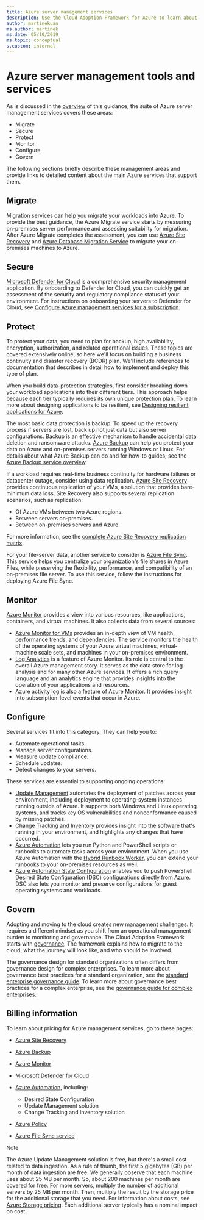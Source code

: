 ```yaml
---
title: Azure server management services
description: Use the Cloud Adoption Framework for Azure to learn about areas within the suite of Azure server management services.
author: martinekuan
ms.author: martinek
ms.date: 05/10/2019
ms.topic: conceptual
s.custom: internal
---
```


# Azure server management tools and services

As is discussed in the [overview](./index.md) of this guidance, the suite of Azure server management services covers these areas:

- Migrate
- Secure
- Protect
- Monitor
- Configure
- Govern

The following sections briefly describe these management areas and provide links to detailed content about the main Azure services that support them.

## Migrate

Migration services can help you migrate your workloads into Azure. To provide the best guidance, the Azure Migrate service starts by measuring on-premises server performance and assessing suitability for migration. After Azure Migrate completes the assessment, you can use [Azure Site Recovery](/azure/site-recovery/site-recovery-overview) and [Azure Database Migration Service](/azure/dms/dms-overview) to migrate your on-premises machines to Azure.

## Secure

[Microsoft Defender for Cloud](/azure/security-center/security-center-introduction) is a comprehensive security management application. By onboarding to Defender for Cloud, you can quickly get an assessment of the security and regulatory compliance status of your environment. For instructions on onboarding your servers to Defender for Cloud, see [Configure Azure management services for a subscription](./onboard-at-scale.md#microsoft-defender-for-cloud).

## Protect

To protect your data, you need to plan for backup, high availability, encryption, authorization, and related operational issues. These topics are covered extensively online, so here we'll focus on building a business continuity and disaster recovery (BCDR) plan. We'll include references to documentation that describes in detail how to implement and deploy this type of plan.

When you build data-protection strategies, first consider breaking down your workload applications into their different tiers. This approach helps because each tier typically requires its own unique protection plan. To learn more about designing applications to be resilient, see [Designing resilient applications for Azure](/azure/architecture/framework/resiliency/design-resiliency).

The most basic data protection is backup. To speed up the recovery process if servers are lost, back up not just data but also server configurations. Backup is an effective mechanism to handle accidental data deletion and ransomware attacks. [Azure Backup](/azure/backup/) can help you protect your data on Azure and on-premises servers running Windows or Linux. For details about what Azure Backup can do and for how-to guides, see the [Azure Backup service overview](/azure/backup/backup-overview).

If a workload requires real-time business continuity for hardware failures or datacenter outage, consider using data replication. [Azure Site Recovery](/azure/site-recovery/site-recovery-overview) provides continuous replication of your VMs, a solution that provides bare-minimum data loss. Site Recovery also supports several replication scenarios, such as replication:

- Of Azure VMs between two Azure regions.
- Between servers on-premises.
- Between on-premises servers and Azure.

For more information, see the [complete Azure Site Recovery replication matrix](/azure/site-recovery/site-recovery-overview#what-can-i-replicate).

For your file-server data, another service to consider is [Azure File Sync](/azure/storage/file-sync/file-sync-planning). This service helps you centralize your organization's file shares in Azure Files, while preserving the flexibility, performance, and compatibility of an on-premises file server. To use this service, follow the instructions for deploying Azure File Sync.

## Monitor

[Azure Monitor](/azure/azure-monitor/overview) provides a view into various resources, like applications, containers, and virtual machines. It also collects data from several sources:

- [Azure Monitor for VMs](/azure/azure-monitor/vm/vminsights-overview) provides an in-depth view of VM health, performance trends, and dependencies. The service monitors the health of the operating systems of your Azure virtual machines, virtual-machine scale sets, and machines in your on-premises environment.
- [Log Analytics](/azure/azure-monitor/logs/log-query-overview) is a feature of Azure Monitor. Its role is central to the overall Azure management story. It serves as the data store for log analysis and for many other Azure services. It offers a rich query language and an analytics engine that provides insights into the operation of your applications and resources.
- [Azure activity log](/azure/azure-monitor/essentials/platform-logs-overview) is also a feature of Azure Monitor. It provides insight into subscription-level events that occur in Azure.

## Configure

Several services fit into this category. They can help you to:

- Automate operational tasks.
- Manage server configurations.
- Measure update compliance.
- Schedule updates.
- Detect changes to your servers.

These services are essential to supporting ongoing operations:

- [Update Management](/azure/automation/update-management/overview) automates the deployment of patches across your environment, including deployment to operating-system instances running outside of Azure. It supports both Windows and Linux operating systems, and tracks key OS vulnerabilities and nonconformance caused by missing patches.
- [Change Tracking and Inventory](/azure/automation/change-tracking/overview) provides insight into the software that's running in your environment, and highlights any changes that have occurred.
- [Azure Automation](/azure/automation/automation-intro) lets you run Python and PowerShell scripts or runbooks to automate tasks across your environment. When you use Azure Automation with the [Hybrid Runbook Worker](/azure/automation/automation-hybrid-runbook-worker), you can extend your runbooks to your on-premises resources as well.
- [Azure Automation State Configuration](/azure/automation/automation-dsc-overview) enables you to push PowerShell Desired State Configuration (DSC) configurations directly from Azure. DSC also lets you monitor and preserve configurations for guest operating systems and workloads.

## Govern

Adopting and moving to the cloud creates new management challenges. It requires a different mindset as you shift from an operational management burden to monitoring and governance. The Cloud Adoption Framework starts with [governance](../../govern/index.md). The framework explains how to migrate to the cloud, what the journey will look like, and who should be involved.

The governance design for standard organizations often differs from governance design for complex enterprises. To learn more about governance best practices for a standard organization, see the [standard enterprise governance guide](../../govern/guides/standard/index.md). To learn more about governance best practices for a complex enterprise, see the [governance guide for complex enterprises](../../govern/guides/complex/index.md).

## Billing information

To learn about pricing for Azure management services, go to these pages:

- [Azure Site Recovery](https://azure.microsoft.com/pricing/details/site-recovery/)

- [Azure Backup](https://azure.microsoft.com/pricing/details/backup/)

- [Azure Monitor](https://azure.microsoft.com/pricing/details/monitor/)

- [Microsoft Defender for Cloud](https://azure.microsoft.com/pricing/details/azure-defender/)

- [Azure Automation](https://azure.microsoft.com/pricing/details/automation/), including:
  - Desired State Configuration
  - Update Management solution
  - Change Tracking and Inventory solution

- [Azure Policy](https://azure.microsoft.com/pricing/details/azure-policy/)

- [Azure File Sync service](https://azure.microsoft.com/pricing/details/storage/blobs/)

> [!NOTE]
> The Azure Update Management solution is free, but there's a small cost related to data ingestion. As a rule of thumb, the first 5 gigabytes (GB) per month of data ingestion are free. We generally observe that each machine uses about 25 MB per month. So, about 200 machines per month are covered for free. For more servers, multiply the number of additional servers by 25 MB per month. Then, multiply the result by the storage price for the additional storage that you need. For information about costs, see [Azure Storage pricing](https://azure.microsoft.com/product-categories/storage/). Each additional server typically has a nominal impact on cost.
